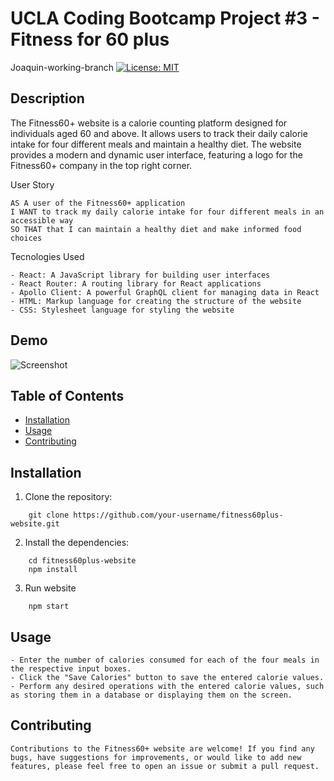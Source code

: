 # UCLA Coding Bootcamp Project #3 - Fitness for 60 plus

Joaquin-working-branch
[![License: MIT](https://img.shields.io/badge/License-MIT-brightgreen.svg)](https://opensource.org/licenses/MIT)

## Description

The Fitness60+ website is a calorie counting platform designed for individuals aged 60 and above. It allows users to track their daily calorie intake for four different meals and maintain a healthy diet. The website provides a modern and dynamic user interface, featuring a logo for the Fitness60+ company in the top right corner.

User Story
```
AS A user of the Fitness60+ application
I WANT to track my daily calorie intake for four different meals in an accessible way 
SO THAT that I can maintain a healthy diet and make informed food choices
```
Tecnologies Used
```
- React: A JavaScript library for building user interfaces
- React Router: A routing library for React applications
- Apollo Client: A powerful GraphQL client for managing data in React
- HTML: Markup language for creating the structure of the website
- CSS: Stylesheet language for styling the website

```

## Demo
![Screenshot](images/screenshot.png)

## Table of Contents

- [Installation](#installation)
- [Usage](#usage)
- [Contributing](#Contributing)

## Installation

1. Clone the repository:
```
    git clone https://github.com/your-username/fitness60plus-website.git
```

2. Install the dependencies:
```
    cd fitness60plus-website
    npm install
```
3. Run website
```
    npm start
```
## Usage
```
- Enter the number of calories consumed for each of the four meals in the respective input boxes.
- Click the "Save Calories" button to save the entered calorie values.
- Perform any desired operations with the entered calorie values, such as storing them in a database or displaying them on the screen.
```
## Contributing
```
Contributions to the Fitness60+ website are welcome! If you find any bugs, have suggestions for improvements, or would like to add new features, please feel free to open an issue or submit a pull request.
```